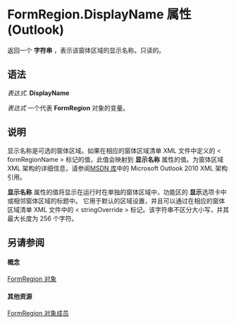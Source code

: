 
# FormRegion.DisplayName 属性 (Outlook)

返回一个 **字符串** ，表示该窗体区域的显示名称。只读的。


## 语法

 _表达式_. **DisplayName**

 _表达式_ 一个代表 **FormRegion** 对象的变量。


## 说明

显示名称是可选的窗体区域。如果在相应的窗体区域清单 XML 文件中定义的 < formRegionName > 标记的值，此值会映射到 **显示名称** 属性的值。为窗体区域 XML 架构的详细信息，请参阅[MSDN 库](http://msdn.microsoft.com/library)中的 Microsoft Outlook 2010 XML 架构引用。

 **显示名称** 属性的值将显示在运行时在单独的窗体区域中，功能区的 **显示**选项卡中或相邻窗体区域的标题中。 它用于默认的区域设置，并且可以通过在相应的窗体区域清单 XML 文件中的 < stringOverride > 标记。该字符串不区分大小写，并其最大长度为 256 个字符。


## 另请参阅


#### 概念


[FormRegion 对象](3a0b83eb-4076-9cb3-86a9-68f9e44df89f.md)
#### 其他资源


[FormRegion 对象成员](eb4ff750-2911-8f8d-2ef0-c3f5e7adf4e0.md)
